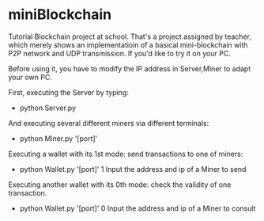 # miniBlockchain
Tutorial Blockchain project at school.
That's a project assigned by teacher, which merely shows an implementatioin of a basical mini-blockchain with P2P network and UDP transmission.
If you'd like to try it on your PC.

Before using it, you have to modify the IP address in Server,Miner to adapt your own PC.

First, executing the Server by typing:

- python Server.py

And executing several different miners via different terminals:

- python Miner.py '[port]'

Executing a wallet with its 1st mode:  send transactions to one of miners:

- python Wallet.py '[port]' 1
Input the address and ip of a Miner to send

Executing another wallet with its 0th mode: check the validity of one transaction.

- python Wallet.py '[port]' 0
Input the address and ip of a Miner to consult
